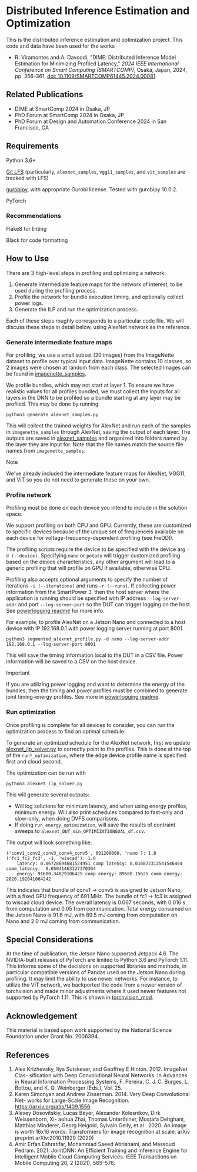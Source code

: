 # Distributed Inference Estimation and Optimization
This is the distributed inference estimation and optimization project. This code and data have been used for the works 

- R. Viramontes and A. Davoodi, "DIME: Distributed Inference Model Estimation for Minimizing Profiled Latency," *2024 IEEE International Conference on Smart Computing (SMARTCOMP)*, Osaka, Japan, 2024, pp. 356-361, [doi: 10.1109/SMARTCOMP61445.2024.00081](https://doi.org/10.1109/SMARTCOMP61445.2024.00081).

## Related Publications

- DIME at SmartComp 2024 in Osaka, JP
- PhD Forum at SmartComp 2024 in Osaka, JP
- PhD Forum at Design and Automation Conference 2024 in San Francisco, CA

## Requirements

Python 3.6+

[Git LFS](https://git-lfs.com/) (particularly, `alexnet_samples`, `vgg11_samples`, and `vit_samples` are tracked with LFS)

[gurobipy](https://www.gurobi.com/documentation/current/refman/py_python_api_overview.html), with appropriate Gurobi license. Tested with gurobipy 10.0.2.

PyTorch

### Recommendations
Flake8 for linting

Black for code formatting

## How to Use
There are 3 high-level steps in profiling and optimizing a network:

1. Generate intermediate feature maps for the network of interest, to be used during the profiling process.
2. Profile the network for bundle execution timing, and optionally collect power logs.
3. Generate the ILP and run the optimization process.

Each of these steps roughly corresponds to a particular code file. We will discuss these steps in detail below, using AlexNet network as the reference. 

### Generate intermediate feature maps

For profiling, we use a small subset (20 images) from the ImageNette dataset to profile over typical input data. ImageNette contains 10 classes, so 2 images were chosen at random from each class. The selected images can be found in [imagenette_samples](imagenette_samples).

We profile bundles, which may not start at layer 1. To ensure we have realistic values for all profiles bundled, we must collect the inputs for all layers in the DNN to be profiled so a bundle starting at any layer may be profiled. This may be done by running
```
python3 generate_alexnet_samples.py
```
This will collect the trained weights for AlexNet and run each of the samples in `imagenette_samples` through AlexNet, saving the output of each layer. The outputs are saved in [alexnet_samples](alexnet_samples/) and organized into folders named by the layer they are input for. Note that the file names match the source file names from `imagenette_samples`.  

> [!NOTE]
> We've already included the intermediate feature maps for AlexNet, VGG11, and ViT so you do not need to generate these on your own. 

### Profile network
Profiling must be done on each device you intend to include in the solution space. 

We support profiling on both CPU and GPU. Currently, these are customized to specific devices because of the unique set of frequenceis available on each device for voltage-frequency-dependent profiling (see FreDDI). 

The profiling scripts require the device to be specified with the device arg `-d (--device)`. Specifying `nano` or `potato` will trigger customized profiling based on the device characteristics, any other argument will lead to a generic profiling that will profile on GPU if available, otherwise CPU. 

Profiling also accepts optional arguments to specify the number of iterations `-i (--iterations)` and runs `-r (--runs)`. If collecting power information from the SmartPower 3, then the host server where the application is running should be specified with IP address `--log-server-addr` and port `--log-server-port` so the DUT can trigger logging on the host. See [powerlogging readme](smartpower3/README.md) for more info.

For example, to profile AlexNet on a Jetson Nano and connected to a host device with IP 192.168.0.1 with power logging server running at port 8001

```
python3 segmented_alexnet_profile.py -d nano --log-server-addr 192.168.0.1 --log-server-port 8001
```

This will save the timing information local to the DUT in a CSV file. Power information will be saved to a CSV on the host device. 

> [!IMPORTANT]
> If you are utilizing power logging and want to determine the energy of the bundles, then the timing and power profiles must be combined to generate joint timing-energy profiles. See more in [powerlogging readme](smartpower3/README.md).


### Run optimization
Once profiling is complete for all devices to consider, you can run the optimization process to find an optimal schedule. 

To generate an optimized schedule for the AlexNet network, first we update [alexnet_ilp_solver.py](alexnet_ilp_solver.py) to correctly point to the profiles. This is done at the top of the `run*_optimization`, where the edge device profile name is specified first and cloud second. 

The optimization can be run with
```
python3 alexnet_ilp_solver.py
```

This will generate several outputs:
- Will log solutions for minimum latency, and when using energy profiles, minimum energy. Will also print schedules compared to fast-only and slow-only, when doing DVFS comparisons.
- If doing `run_energy_optimization`, will save the results of contraint sweeps to `alexnet_DUT_min_OPTIMIZATIONGOAL_df.csv`. 

The output will look something like:
```
('conv1_conv2_conv3_conv4_conv5', 691200000, 'nano'): 1.0
('fc1_fc2_fc3', -1, 'wiscad'): 1.0
    latency: 0.06728694681524951 comp latency: 0.016872313541546464 comm_latency:  0.05041463327370304
    energy: 91600.34829106425 comp energy: 89580.15625 comm energy: 2020.192041064242
```

This indicates that bundle of conv1 -> conv5 is assigned to Jetson Nano, with a fixed GPU frequency of 691 MHz. The bundle of fc1 -> fc3 is assigned to wiscad cloud device. The overall latency is 0.067 seconds, with 0.016 s from computation and 0.05 from communication. Total energy consumed on the Jetson Nano is 91.6 mJ, with 89.5 mJ coming from computation on Nano and 2.0 mJ coming from communication.


## Special Considerations
At the time of publication, the Jetson Nano supported Jetpack 4.6. The NVIDIA-built releases of PyTorch are limited to Python 3.6 and PyTorch 1.11. This informs some of the decisions on supported libraries and methods, in particular compatible versions of Pandas used on the Jetson Nano during profiling. It may limit the ability to use newer networks. For instance, to utilize the ViT network, we backported the code from a newer version of torchvision and made minor adjustments where it used newer features not supported by PyTorch 1.11. This is shown in [torchvision_mod](torchvision_mod).

## Acknowledgement
This material is based upon work supported by the National Science Foundation under Grant No. 2006394.

## References


1. Alex Krizhevsky, Ilya Sutskever, and Geoffrey E Hinton. 2012. ImageNet Clas-
sification with Deep Convolutional Neural Networks. In Advances in Neural
Information Processing Systems, F. Pereira, C. J. C. Burges, L. Bottou, and K. Q.
Weinberger (Eds.), Vol. 25.
2. Karen Simonyan and Andrew Zisserman. 2014. Very Deep Convolutional Net-
works for Large-Scale Image Recognition. https://arxiv.org/abs/1409.1556
3. Alexey Dosovitskiy, Lucas Beyer, Alexander Kolesnikov, Dirk Weissenborn, Xi-
aohua Zhai, Thomas Unterthiner, Mostafa Dehghani, Matthias Minderer, Georg
Heigold, Sylvain Gelly, et al . 2020. An image is worth 16x16 words: Transformers
for image recognition at scale. arXiv preprint arXiv:2010.11929 (2020)
4. Amir Erfan Eshratifar, Mohammad Saeed Abrishami, and Massoud Pedram. 2021.
JointDNN: An Efficient Training and Inference Engine for Intelligent Mobile
Cloud Computing Services. IEEE Transactions on Mobile Computing 20, 2 (2021),
565–576.
